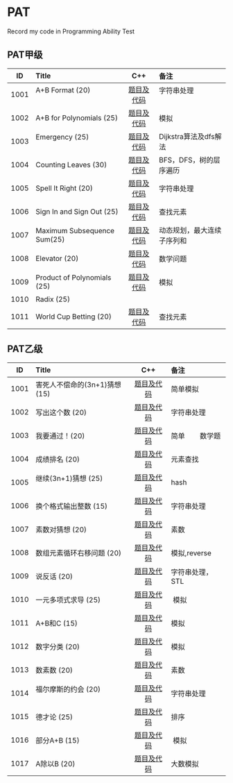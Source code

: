 # PAT
Record my code in Programming Ability Test

## PAT甲级

|  ID  | Title                               |                C++                | 备注                       |
| :--: | :---------------------------------- | :--------------------------------------: | :----------------------- |
| 1001 | A+B Format (20)                     | [题目及代码](https://github.com/hushhw/PAT/blob/master/PAT%E7%94%B2%E7%BA%A7/1001.%20A%2BB%20Format%20(20).cpp) | 字符串处理                    |
| 1002 | A+B for Polynomials (25)            | [题目及代码](https://github.com/hushhw/PAT/blob/master/PAT%E7%94%B2%E7%BA%A7/1002.%20A%2BB%20for%20Polynomials%20(25).cpp) | 模拟                       |
| 1003 | Emergency (25)                      | [题目及代码](https://github.com/hushhw/PAT/blob/master/PAT%E7%94%B2%E7%BA%A7/1003.%20Emergency%20(25).cpp) | Dijkstra算法及dfs解法         |
| 1004 | Counting Leaves (30)                | [题目及代码](https://github.com/hushhw/PAT/blob/master/PAT%E7%94%B2%E7%BA%A7/1004.%20Counting%20Leaves%20(30).cpp) | BFS，DFS，树的层序遍历           |
| 1005 | Spell It Right (20)                 | [题目及代码](https://github.com/hushhw/PAT/blob/master/PAT%E7%94%B2%E7%BA%A7/1005.%20Spell%20It%20Right%20(20).cpp) | 字符串处理                    |
| 1006 | Sign In and Sign Out (25)           | [题目及代码](https://github.com/hushhw/PAT/blob/master/PAT%E7%94%B2%E7%BA%A7/1006.%20Sign%20In%20and%20Sign%20Out%20(25).cpp) | 查找元素                     |
| 1007 | Maximum Subsequence Sum(25)         | [题目及代码](https://github.com/hushhw/PAT/blob/master/PAT%E7%94%B2%E7%BA%A7/1006.%20Sign%20In%20and%20Sign%20Out%20(25).cpp) | 动态规划，最大连续子序列和            |
| 1008 | Elevator (20)                       | [题目及代码](https://github.com/hushhw/PAT/blob/master/PAT%E7%94%B2%E7%BA%A7/1008.%20Elevator%20(20).cpp) | 数学问题                     |
| 1009 | Product of Polynomials (25)         | [题目及代码](https://github.com/hushhw/PAT/blob/master/PAT%E7%94%B2%E7%BA%A7/1009.%20Product%20of%20Polynomials%20(25).cpp) | 模拟                       |
| 1010 | Radix (25)                          |                                                |                           |
| 1011 | World Cup Betting (20)              | [题目及代码](https://github.com/hushhw/PAT/blob/master/PAT%E7%94%B2%E7%BA%A7/1011.%20World%20Cup%20Betting%20(20).cpp) | 查找元素                     |

## PAT乙级
|  ID  | Title  |   C++  | 备注 |
| :--: | :----- | :----: | :--- |
| 1001 | 	害死人不偿命的(3n+1)猜想 (15) | [题目及代码](https://github.com/hushhw/PAT/blob/master/PAT%E4%B9%99%E7%BA%A7/1001.%20%E5%AE%B3%E6%AD%BB%E4%BA%BA%E4%B8%8D%E5%81%BF%E5%91%BD%E7%9A%84(3n%2B1)%E7%8C%9C%E6%83%B3%20(15).cpp) | 简单模拟 |
| 1002 | 写出这个数 (20)  | [题目及代码](https://github.com/hushhw/PAT/blob/master/PAT%E4%B9%99%E7%BA%A7/1002.%20%E5%86%99%E5%87%BA%E8%BF%99%E4%B8%AA%E6%95%B0%20(20).cpp) | 字符串处理 |
| 1003 | 我要通过！(20) | [题目及代码](https://github.com/hushhw/PAT/blob/master/PAT%E4%B9%99%E7%BA%A7/1003.%20%E6%88%91%E8%A6%81%E9%80%9A%E8%BF%87%EF%BC%81(20).cpp) | 简单        数学题 |
| 1004 | 成绩排名 (20) | [题目及代码](https://github.com/hushhw/PAT/blob/master/PAT%E4%B9%99%E7%BA%A7/1004.%20%E6%88%90%E7%BB%A9%E6%8E%92%E5%90%8D%20(20).cpp) | 元素查找 |
| 1005 | 继续(3n+1)猜想 (25)                 | [题目及代码](https://github.com/hushhw/PAT/blob/master/PAT%E4%B9%99%E7%BA%A7/1005.%20%E7%BB%A7%E7%BB%AD(3n%2B1)%E7%8C%9C%E6%83%B3%20(25).cpp) | hash |
| 1006 | 换个格式输出整数 (15)          | [题目及代码](https://github.com/hushhw/PAT/blob/master/PAT%E4%B9%99%E7%BA%A7/1006.%20%E6%8D%A2%E4%B8%AA%E6%A0%BC%E5%BC%8F%E8%BE%93%E5%87%BA%E6%95%B4%E6%95%B0%20(15).cpp) | 字符串处理 |
| 1007 | 素数对猜想 (20)         | [题目及代码](https://github.com/hushhw/PAT/blob/master/PAT%E4%B9%99%E7%BA%A7/1007.%20%E7%B4%A0%E6%95%B0%E5%AF%B9%E7%8C%9C%E6%83%B3%20(20).cpp) | 素数 |
| 1008 | 数组元素循环右移问题 (20) | [题目及代码](https://github.com/hushhw/PAT/blob/master/PAT%E4%B9%99%E7%BA%A7/1008.%20%E6%95%B0%E7%BB%84%E5%85%83%E7%B4%A0%E5%BE%AA%E7%8E%AF%E5%8F%B3%E7%A7%BB%E9%97%AE%E9%A2%98%20(20).cpp) | 模拟,reverse |
| 1009 | 说反话 (20)        | [题目及代码](https://github.com/hushhw/PAT/blob/master/PAT%E4%B9%99%E7%BA%A7/1009.%20%E8%AF%B4%E5%8F%8D%E8%AF%9D%20(20).cpp) | 字符串处理，STL |
| 1010 | 一元多项式求导 (25)  | [题目及代码](https://github.com/hushhw/PAT/blob/master/PAT%E4%B9%99%E7%BA%A7/1010.%20%E4%B8%80%E5%85%83%E5%A4%9A%E9%A1%B9%E5%BC%8F%E6%B1%82%E5%AF%BC%20(25).cpp) |  模拟 |
| 1011 | A+B和C (15)            | [题目及代码](https://github.com/hushhw/PAT/blob/master/PAT%E4%B9%99%E7%BA%A7/1011.%20A%2BB%E5%92%8CC%20(15).cpp) | 模拟 |
| 1012 | 数字分类 (20)         | [题目及代码](https://github.com/hushhw/PAT/blob/master/PAT%E4%B9%99%E7%BA%A7/1012.%20%E6%95%B0%E5%AD%97%E5%88%86%E7%B1%BB%20(20).cpp) | 模拟 |
| 1013 | 数素数 (20)         | [题目及代码](https://github.com/hushhw/PAT/blob/master/PAT%E4%B9%99%E7%BA%A7/1013.%20%E6%95%B0%E7%B4%A0%E6%95%B0%20(20).cpp) | 素数 |
| 1014 | 福尔摩斯的约会 (20)                      | [题目及代码](https://github.com/hushhw/PAT/blob/master/PAT%E4%B9%99%E7%BA%A7/1014.%20%E7%A6%8F%E5%B0%94%E6%91%A9%E6%96%AF%E7%9A%84%E7%BA%A6%E4%BC%9A%20(20).cpp) | 字符串处理 |
| 1015 | 德才论 (25)        | [题目及代码](https://github.com/hushhw/PAT/blob/master/PAT%E4%B9%99%E7%BA%A7/1015.%20%E5%BE%B7%E6%89%8D%E8%AE%BA%20(25).cpp) | 排序 |
| 1016 | 部分A+B (15) | [题目及代码](https://github.com/hushhw/PAT/blob/master/PAT%E4%B9%99%E7%BA%A7/1016.%20%E9%83%A8%E5%88%86A%2BB%20(15).cpp) |  模拟 |
| 1017 | A除以B (20)            | [题目及代码](https://github.com/hushhw/PAT/blob/master/PAT%E4%B9%99%E7%BA%A7/1017.%20A%E9%99%A4%E4%BB%A5B%20(20).cpp) | 大数模拟 |

